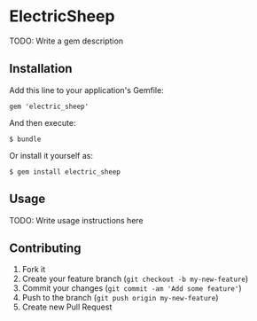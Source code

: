 # ElectricSheep

TODO: Write a gem description

## Installation

Add this line to your application's Gemfile:

    gem 'electric_sheep'

And then execute:

    $ bundle

Or install it yourself as:

    $ gem install electric_sheep

## Usage

TODO: Write usage instructions here

## Contributing

1. Fork it
2. Create your feature branch (`git checkout -b my-new-feature`)
3. Commit your changes (`git commit -am 'Add some feature'`)
4. Push to the branch (`git push origin my-new-feature`)
5. Create new Pull Request
